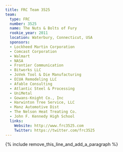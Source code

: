 ```yaml
---
title: FRC Team 3525
team:
  type: FRC
  number: 3525
  name: The Nuts & Bolts of Fury
  rookie_year: 2011
  location: Waterbury, Connecticut, USA
  sponsors:
  - Lockheed Martin Corporation
  - Comcast Corporation
  - Walmart
  - NASA
  - Frontier Communication
  - Bitworks LLC
  - JoVek Tool & Die Manufacturing
  - ECUA Remodeling LLC
  - Afable Consulting
  - Atlantic Steel & Processing
  - UniMetal
  - Gowans-Knight Co., Inc
  - Harwinton Tree Service, LLC
  - Manz Automotive Dist
  - The Nelson Heat Treating Co.
  - John F. Kennedy High School
  links:
    Website: http://www.frc3525.com
    Twitter: https://twitter.com/frc3525
---
```


{% include remove_this_line_and_add_a_paragraph %}